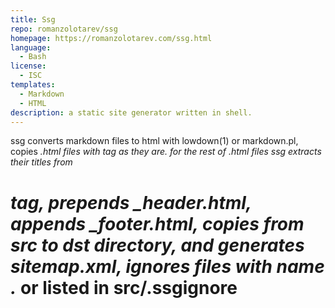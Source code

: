 ```yaml
---
title: Ssg
repo: romanzolotarev/ssg
homepage: https://romanzolotarev.com/ssg.html
language:
  - Bash
license:
  - ISC
templates:
  - Markdown
  - HTML
description: a static site generator written in shell.
---
```


ssg converts markdown files to html with lowdown(1) or markdown.pl,
copies *.html files with <HTML> tag as they are. for the rest of
.html files ssg extracts their titles from <H1> tag, prepends
_header.html, appends _footer.html, copies from src to dst directory,
and generates sitemap.xml, ignores files with name .* or listed in
src/.ssgignore
